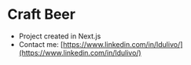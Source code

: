 # Craft Beer

- Project created in Next.js
- Contact me: [https://www.linkedin.com/in/ldulivo/](https://www.linkedin.com/in/ldulivo/)
